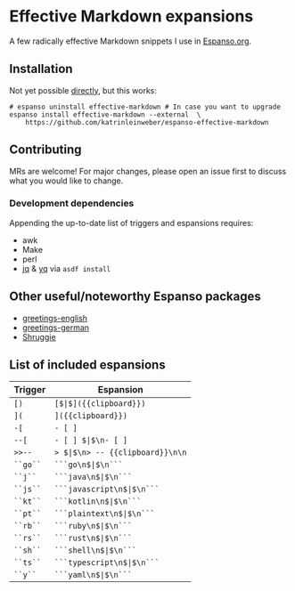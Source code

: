 # Effective Markdown expansions

A few radically effective Markdown snippets I use in [Espanso.org](https://espanso.org/).

## Installation

Not yet possible [directly](https://espanso.org/docs/packages/#from-a-repository),
but this works:

```shell
# espanso uninstall effective-markdown # In case you want to upgrade
espanso install effective-markdown --external  \
    https://github.com/katrinleinweber/espanso-effective-markdown
```

## Contributing

MRs are welcome! For major changes, please open an issue first to discuss what you would like to change.

### Development dependencies

Appending the up-to-date list of triggers and espansions requires:

- awk
- Make
- perl
- [jq](https://stedolan.github.io/jq/)
  & [yq](https://mikefarah.gitbook.io/yq/)
  via `asdf install`

## Other useful/noteworthy Espanso packages

- [greetings-english](https://github.com/katrinleinweber/espanso-greetings-english)
- [greetings-german](https://github.com/katrinleinweber/espanso-greetings-german)
- [Shruggie](https://hub.espanso.org/packages/shruggie/)

## List of included espansions

Trigger | Espansion
------- | ---------
``` [) ``` | ``` [$\|$]({{clipboard}}) ```
``` ]( ``` | ``` ]({{clipboard}}) ```
``` -[ ``` | ``` - [ ]  ```
``` --[ ``` | ``` - [ ] $\|$\n- [ ]  ```
``` >>-- ``` | ``` > $\|$\n> -- {{clipboard}}\n\n ```
``` ``go`` ``` | ` ```go\n$\|$\n``` `
``` ``j`` ``` | ` ```java\n$\|$\n``` `
``` ``js`` ``` | ` ```javascript\n$\|$\n``` `
``` ``kt`` ``` | ` ```kotlin\n$\|$\n``` `
``` ``pt`` ``` | ` ```plaintext\n$\|$\n``` `
``` ``rb`` ``` | ` ```ruby\n$\|$\n``` `
``` ``rs`` ``` | ` ```rust\n$\|$\n``` `
``` ``sh`` ``` | ` ```shell\n$\|$\n``` `
``` ``ts`` ``` | ` ```typescript\n$\|$\n``` `
``` ``y`` ``` | ` ```yaml\n$\|$\n``` `

